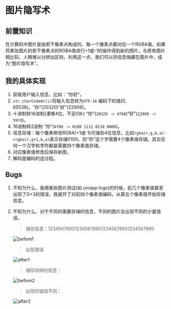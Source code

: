 # 图片隐写术

## 前置知识

在计算机中图片是由若干像素点构成的，每一个像素点都对应一个RGBA值，如果将某张图片的若干像素点的RGBA值进行+1或-1的操作得到新的图片，与原有图片相比较，人眼难以分辨出区别，利用这一点，我们可以将信息储藏在图片中，成为“图片隐写术”。

## 我的具体实现

1. 获取用户输入信息，比如：“你好”。
2. `str.charCodeAt(i)`将输入信息转为`UTF-16` 编码下的值[0, 65536)。“你”(20320)“好”(22909)。
3. 十进制转16进制(凑够4位，不足0补) “你”(`20320 -> 4f60`)“好”(`22909 -> 597d`)。
4. 16进制转2进制 “你”(`4f60 -> 0100 1111 0110 0000`)。
5. 信息存储：每个像素修改RGBA(+1或-1)可储存4位信息，比如`rgba(r,g,b,a)->rgba(r,g+1,b,a)`表示存储0100，则“你”这个字需要4个像素值存储。其实任何一个汉字和字符都是需要四个像素值存储。
6. 对应像素值修改后保存新图。
7. 解码是编码的逆过程。

## Bugs

1. 不知为什么，我用某些图片测试(如 uniapp logo)的时候，前几个像素值甚至出现了G+3的错误，我避开了对前四个像素值编码，从第五个像素值开始存储信息。

2. 不知为什么，对于不同的需要存储的信息，不同的图片会出现不同的少量错误。

   > 储存信息：1234567890123456789012345678901234567890

   ![before1](E:\FrontEnd\command_line_tools\Image_steganography\images\encode.png)

   > 出现错误

   ![after1](E:\FrontEnd\command_line_tools\Image_steganography\images\after.png)

   > 储存同样的信息：

   ![before2](E:\FrontEnd\command_line_tools\Image_steganography\images\before2.png)

   > 出现的错误不同：

   ![after2](E:\FrontEnd\command_line_tools\Image_steganography\images\after2.png)

   